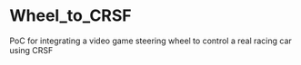 # Wheel_to_CRSF

PoC for integrating a video game steering wheel to control a real racing car using CRSF
